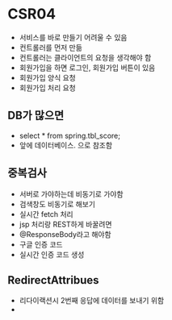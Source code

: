 # CSR04

- 서비스를 바로 만들기 어려울 수 있음
- 컨트롤러를 먼저 만듦
- 컨트롤러는 클라이언트의 요청을 생각해야 함
- 회원가입을 하면 로그인, 회원가입 버튼이 있음
- 회원가입 양식 요청
- 회원가입 처리 요청

## DB가 많으면
- select * from spring.tbl_score;
- 앞에 데이터베이스. 으로 참조함

## 중복검사
- 서버로 가야하는데 비동기로 가야함
- 검색창도 비동기로 해보기
- 실시간 fetch 처리
- jsp 처리랑 REST하게 바꿀려면
- @ResponseBody라고 해야함
- 구글 인증 코드
- 실시간 인증 코드 생성

## RedirectAttribues
- 리다이랙션시 2번째 응답에 데이터를 보내기 위함
- 